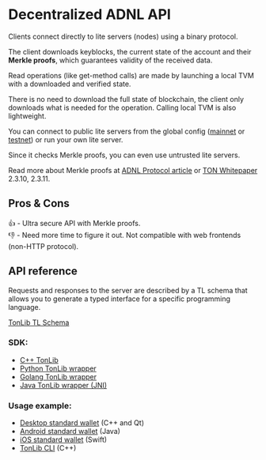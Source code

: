 # Decentralized ADNL API

Clients connect directly to lite servers (nodes) using a binary protocol.

The client downloads keyblocks, the current state of the account and their **Merkle proofs**, which guarantees validity of the received data.

Read operations (like get-method calls) are made by launching a local TVM with a downloaded and verified state.

There is no need to download the full state of blockchain, the client only downloads what is needed for the operation. Calling local TVM is also lightweight.

You can connect to public lite servers from the global config ([mainnet](https://ton.org/global-config.json) or [testnet](https://ton-blockchain.github.io/testnet-global.config.json)) or run your own lite server.

Since it checks Merkle proofs, you can even use untrusted lite servers.

Read more about Merkle proofs at [ADNL Protocol article](/learn/overviews/ADNL) or [TON Whitepaper](https://ton-blockchain.github.io/ton.pdf) 2.3.10, 2.3.11.

## Pros & Cons

👍 - Ultra secure API with Merkle proofs.  
👎 - Need more time to figure it out. Not compatible with web frontends (non-HTTP protocol).

## API reference

Requests and responses to the server are described by a TL schema that allows you to generate a typed interface for a specific programming language.

[TonLib TL Schema](https://github.com/ton-blockchain/ton/blob/master/tl/generate/scheme/tonlib_api.tl)

### SDK:

- [C++ TonLib](https://github.com/ton-blockchain/ton/tree/master/example/cpp)
- [Python TonLib wrapper](https://github.com/toncenter/pytonlib)
- [Golang TonLib wrapper](https://github.com/ton-blockchain/tonlib-go)
- [Java TonLib wrapper (JNI)](https://github.com/ton-blockchain/tonlib-java)

### Usage example:

- [Desktop standard wallet](https://github.com/newton-blockchain/wallet-desktop) (C++ and Qt)
- [Android standard wallet](https://github.com/trm-dev/wallet-android) (Java)
- [iOS standard wallet](https://github.com/trm-dev/wallet-ios) (Swift)
- [TonLib CLI](https://github.com/ton-blockchain/ton/blob/master/tonlib/tonlib/tonlib-cli.cpp) (C++)
